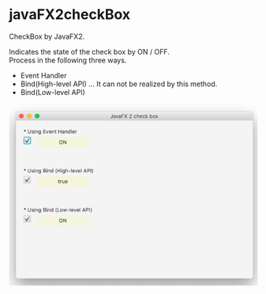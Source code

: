 # javaFX2checkBox

CheckBox by JavaFX2.

Indicates the state of the check box by ON / OFF.  
Process in the following three ways.

* Event Handler
* Bind(High-level API) ... It can not be realized by this method.
* Bind(Low-level API)

![javaFX2checkBox](/javaFX2checkBox.png)
